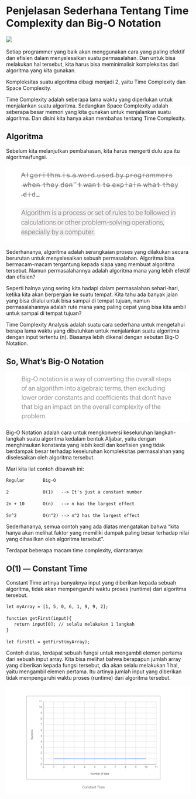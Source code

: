 # Penjelasan Sederhana Tentang Time Complexity dan Big-O Notation

![](gm.png)

Setiap programmer yang baik akan menggunakan cara yang paling efektif dan efisien dalam menyelesaikan suatu permasalahan. Dan untuk bisa melakukan hal tersebut, kita harus bisa meminimalisir kompleksitas dari algoritma yang kita gunakan.

Kompleksitas suatu algoritma dibagi menjadi 2, yaitu Time Complexity dan Space Complexity.

Time Complexity adalah seberapa lama waktu yang diperlukan untuk menjalankan suatu algoritma. Sedangkan Space Complexity adalah seberapa besar memori yang kita gunakan untuk menjalankan suatu algoritma. Dan disini kita hanya akan membahas tentang Time Complexity.

## Algoritma

Sebelum kita melanjutkan pembahasan, kita harus mengerti dulu apa itu algoritma/fungsi.

![](gm2.png)

Sederhananya, algoritma adalah serangkaian proses yang dilakukan secara berurutan untuk menyelesaikan sebuah permasalahan. Algoritma bisa bermacam-macam tergantung kepada siapa yang membuat algoritma tersebut. Namun permasalahannya adalah algoritma mana yang lebih efektif dan efisien?

Seperti halnya yang sering kita hadapi dalam permasalahan sehari-hari, ketika kita akan berpergian ke suatu tempat. Kita tahu ada banyak jalan yang bisa dilalui untuk bisa sampai di tempat tujuan, namun permasalahannya adalah rute mana yang paling cepat yang bisa kita ambil untuk sampai di tempat tujuan?

Time Complexity Analysis adalah suatu cara sederhana untuk mengetahui berapa lama waktu yang dibutuhkan untuk menjalankan suatu algoritma dengan input tertentu (n). Biasanya lebih dikenal dengan sebutan Big-O Notation.

## So, What’s Big-O Notation

![](gm3.png)

Big-O Notation adalah cara untuk mengkonversi keseluruhan langkah-langkah suatu algoritma kedalam bentuk Aljabar, yaitu dengan menghiraukan konstanta yang lebih kecil dan koefisien yang tidak berdampak besar terhadap keseluruhan kompleksitas permasalahan yang diselesaikan oleh algoritma tersebut.

Mari kita liat contoh dibawah ini:
```
Regular       Big-O

2             O(1)   --> It's just a constant number

2n + 10       O(n)   --> n has the largest effect

5n^2          O(n^2) --> n^2 has the largest effect
```

Sederhananya, semua contoh yang ada diatas mengatakan bahwa “kita hanya akan melihat faktor yang memiliki dampak paling besar terhadap nilai yang dihasilkan oleh algoritma tersebut”.

Terdapat beberapa macam time complexity, diantaranya:

## O(1) — Constant Time
 
Constant Time artinya banyaknya input yang diberikan kepada sebuah algoritma, tidak akan mempengaruhi waktu proses (runtime) dari algoritma tersebut.

```
let myArray = [1, 5, 0, 6, 1, 9, 9, 2];

function getFirst(input){
   return input[0]; // selalu melakukan 1 langkah
}

let firstEl = getFirst(myArray);
```

Contoh diatas, terdapat sebuah fungsi untuk mengambil elemen pertama dari sebuah input array. Kita bisa melihat bahwa berapapun jumlah array yang diberikan kepada fungsi tersebut, dia akan selalu melakukan 1 hal, yaitu mengambil elemen pertama. Itu artinya jumlah input yang diberikan tidak mempengaruhi waktu proses (runtime) dari algoritma tersebut.

![](gm5.png)

